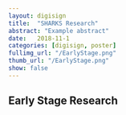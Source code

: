 ```yaml
---
layout: digisign
title:  "SHARKS Research"
abstract: "Example abstract"
date:   2018-11-1
categories: [digisign, poster]
fullimg_url: "/EarlyStage.png"
thumb_url: "/EarlyStage.png"
show: false
---
```

## Early Stage Research
